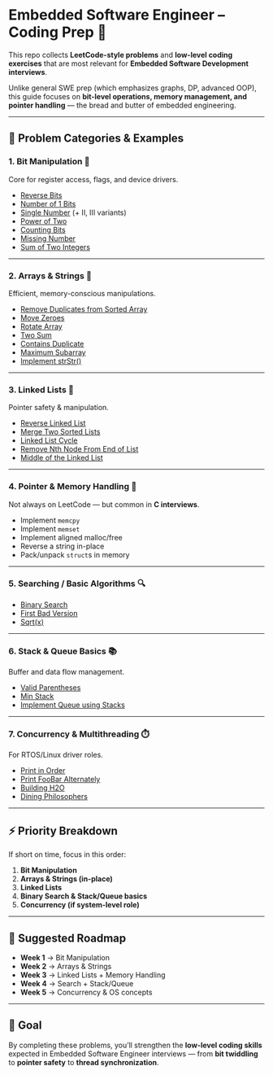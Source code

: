 # Embedded Software Engineer – Coding Prep 🚀

This repo collects **LeetCode-style problems** and **low-level coding exercises** that are most relevant for **Embedded Software Development interviews**.  

Unlike general SWE prep (which emphasizes graphs, DP, advanced OOP), this guide focuses on **bit-level operations, memory management, and pointer handling** — the bread and butter of embedded engineering.

---

## 📌 Problem Categories & Examples

### 1. Bit Manipulation 🧮
Core for register access, flags, and device drivers.  
- [Reverse Bits](https://leetcode.com/problems/reverse-bits/)  
- [Number of 1 Bits](https://leetcode.com/problems/number-of-1-bits/)  
- [Single Number](https://leetcode.com/problems/single-number/) (+ II, III variants)  
- [Power of Two](https://leetcode.com/problems/power-of-two/)  
- [Counting Bits](https://leetcode.com/problems/counting-bits/)  
- [Missing Number](https://leetcode.com/problems/missing-number/)  
- [Sum of Two Integers](https://leetcode.com/problems/sum-of-two-integers/)  

---

### 2. Arrays & Strings 📏
Efficient, memory-conscious manipulations.  
- [Remove Duplicates from Sorted Array](https://leetcode.com/problems/remove-duplicates-from-sorted-array/)  
- [Move Zeroes](https://leetcode.com/problems/move-zeroes/)  
- [Rotate Array](https://leetcode.com/problems/rotate-array/)  
- [Two Sum](https://leetcode.com/problems/two-sum/)  
- [Contains Duplicate](https://leetcode.com/problems/contains-duplicate/)  
- [Maximum Subarray](https://leetcode.com/problems/maximum-subarray/)  
- [Implement strStr()](https://leetcode.com/problems/implement-strstr/)  

---

### 3. Linked Lists 🔗
Pointer safety & manipulation.  
- [Reverse Linked List](https://leetcode.com/problems/reverse-linked-list/)  
- [Merge Two Sorted Lists](https://leetcode.com/problems/merge-two-sorted-lists/)  
- [Linked List Cycle](https://leetcode.com/problems/linked-list-cycle/)  
- [Remove Nth Node From End of List](https://leetcode.com/problems/remove-nth-node-from-end-of-list/)  
- [Middle of the Linked List](https://leetcode.com/problems/middle-of-the-linked-list/)  

---

### 4. Pointer & Memory Handling 🧵
Not always on LeetCode — but common in **C interviews**.  
- Implement `memcpy`  
- Implement `memset`  
- Implement aligned malloc/free  
- Reverse a string in-place  
- Pack/unpack `struct`s in memory  

---

### 5. Searching / Basic Algorithms 🔍
- [Binary Search](https://leetcode.com/problems/binary-search/)  
- [First Bad Version](https://leetcode.com/problems/first-bad-version/)  
- [Sqrt(x)](https://leetcode.com/problems/sqrtx/)  

---

### 6. Stack & Queue Basics 📚
Buffer and data flow management.  
- [Valid Parentheses](https://leetcode.com/problems/valid-parentheses/)  
- [Min Stack](https://leetcode.com/problems/min-stack/)  
- [Implement Queue using Stacks](https://leetcode.com/problems/implement-queue-using-stacks/)  

---

### 7. Concurrency & Multithreading ⏱️
For RTOS/Linux driver roles.  
- [Print in Order](https://leetcode.com/problems/print-in-order/)  
- [Print FooBar Alternately](https://leetcode.com/problems/print-foobar-alternately/)  
- [Building H2O](https://leetcode.com/problems/building-h2o/)  
- [Dining Philosophers](https://leetcode.com/problems/the-dining-philosophers/)  

---

## ⚡ Priority Breakdown
If short on time, focus in this order:
1. **Bit Manipulation**  
2. **Arrays & Strings (in-place)**  
3. **Linked Lists**  
4. **Binary Search & Stack/Queue basics**  
5. **Concurrency (if system-level role)**  

---

## 📅 Suggested Roadmap
- **Week 1** → Bit Manipulation  
- **Week 2** → Arrays & Strings  
- **Week 3** → Linked Lists + Memory Handling  
- **Week 4** → Search + Stack/Queue  
- **Week 5** → Concurrency & OS concepts  

---

## 🎯 Goal
By completing these problems, you’ll strengthen the **low-level coding skills** expected in Embedded Software Engineer interviews — from **bit twiddling** to **pointer safety** to **thread synchronization**.
